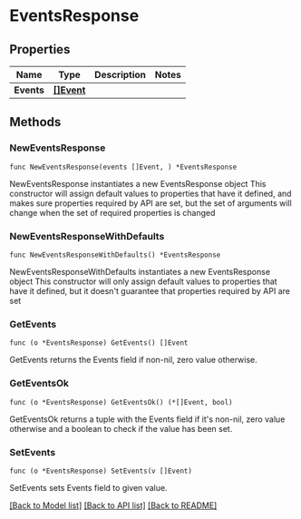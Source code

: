 # EventsResponse

## Properties

Name | Type | Description | Notes
------------ | ------------- | ------------- | -------------
**Events** | [**[]Event**](Event.md) |  | 

## Methods

### NewEventsResponse

`func NewEventsResponse(events []Event, ) *EventsResponse`

NewEventsResponse instantiates a new EventsResponse object
This constructor will assign default values to properties that have it defined,
and makes sure properties required by API are set, but the set of arguments
will change when the set of required properties is changed

### NewEventsResponseWithDefaults

`func NewEventsResponseWithDefaults() *EventsResponse`

NewEventsResponseWithDefaults instantiates a new EventsResponse object
This constructor will only assign default values to properties that have it defined,
but it doesn't guarantee that properties required by API are set

### GetEvents

`func (o *EventsResponse) GetEvents() []Event`

GetEvents returns the Events field if non-nil, zero value otherwise.

### GetEventsOk

`func (o *EventsResponse) GetEventsOk() (*[]Event, bool)`

GetEventsOk returns a tuple with the Events field if it's non-nil, zero value otherwise
and a boolean to check if the value has been set.

### SetEvents

`func (o *EventsResponse) SetEvents(v []Event)`

SetEvents sets Events field to given value.



[[Back to Model list]](../README.md#documentation-for-models) [[Back to API list]](../README.md#documentation-for-api-endpoints) [[Back to README]](../README.md)


